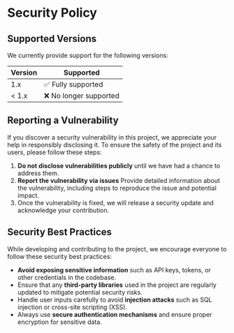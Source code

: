 # Security Policy

## Supported Versions

We currently provide support for the following versions:

| Version | Supported          |
| ------- | ------------------ |
| 1.x     | ✅ Fully supported  |
| < 1.x   | ❌ No longer supported |

## Reporting a Vulnerability

If you discover a security vulnerability in this project, we appreciate your help in responsibly disclosing it. To ensure the safety of the project and its users, please follow these steps:

1. **Do not disclose vulnerabilities publicly** until we have had a chance to address them.
2. **Report the vulnerability via issues** Provide detailed information about the vulnerability, including steps to reproduce the issue and potential impact.
4. Once the vulnerability is fixed, we will release a security update and acknowledge your contribution.

## Security Best Practices

While developing and contributing to the project, we encourage everyone to follow these security best practices:

- **Avoid exposing sensitive information** such as API keys, tokens, or other credentials in the codebase.
- Ensure that any **third-party libraries** used in the project are regularly updated to mitigate potential security risks.
- Handle user inputs carefully to avoid **injection attacks** such as SQL injection or cross-site scripting (XSS).
- Always use **secure authentication mechanisms** and ensure proper encryption for sensitive data.
